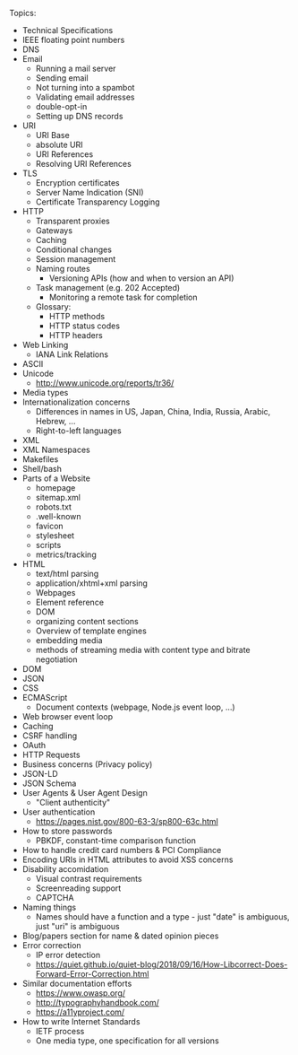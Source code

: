 Topics:

* Technical Specifications
* IEEE floating point numbers
* DNS
* Email
	* Running a mail server
	* Sending email
	* Not turning into a spambot
	* Validating email addresses
	* double-opt-in
	* Setting up DNS records
* URI
	* URI Base
	* absolute URI
	* URI References
	* Resolving URI References
* TLS
	* Encryption certificates
	* Server Name Indication (SNI)
	* Certificate Transparency Logging
* HTTP
	* Transparent proxies
	* Gateways
	* Caching
	* Conditional changes
	* Session management
	* Naming routes
		* Versioning APIs (how and when to version an API)
	* Task management (e.g. 202 Accepted)
		* Monitoring a remote task for completion
	* Glossary:
		* HTTP methods
		* HTTP status codes
		* HTTP headers
* Web Linking
	* IANA Link Relations
* ASCII
* Unicode
	* http://www.unicode.org/reports/tr36/
* Media types
* Internationalization concerns
	* Differences in names in US, Japan, China, India, Russia, Arabic, Hebrew, ...
	* Right-to-left languages
* XML
* XML Namespaces
* Makefiles
* Shell/bash
* Parts of a Website
	* homepage
	* sitemap.xml
	* robots.txt
	* .well-known
	* favicon
	* stylesheet
	* scripts
	* metrics/tracking
* HTML
	* text/html parsing
	* application/xhtml+xml parsing
	* Webpages
	* Element reference
	* DOM
	* organizing content sections
	* Overview of template engines
	* embedding media
	* methods of streaming media with content type and bitrate negotiation
* DOM
* JSON
* CSS
* ECMAScript
	* Document contexts (webpage, Node.js event loop, ...)
* Web browser event loop
* Caching
* CSRF handling
* OAuth
* HTTP Requests
* Business concerns (Privacy policy)
* JSON-LD
* JSON Schema
* User Agents & User Agent Design
	* "Client authenticity"
* User authentication
	* https://pages.nist.gov/800-63-3/sp800-63c.html
* How to store passwords
	* PBKDF, constant-time comparison function
* How to handle credit card numbers & PCI Compliance
* Encoding URIs in HTML attributes to avoid XSS concerns
* Disability accomidation
	* Visual contrast requirements
	* Screenreading support
	* CAPTCHA
* Naming things
	* Names should have a function and a type - just "date" is ambiguous, just "uri" is ambiguous
* Blog/papers section for name & dated opinion pieces
* Error correction
	* IP error detection
	* https://quiet.github.io/quiet-blog/2018/09/16/How-Libcorrect-Does-Forward-Error-Correction.html
* Similar documentation efforts
	* https://www.owasp.org/
	* http://typographyhandbook.com/
	* https://a11yproject.com/
* How to write Internet Standards
	* IETF process
	* One media type, one specification for all versions
